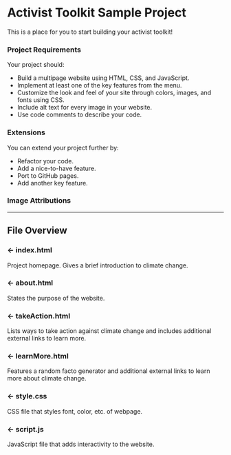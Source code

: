 # Activist Toolkit Sample Project

This is a place for you to start building your activist toolkit!


### Project Requirements
Your project should:
- Build a multipage website using HTML, CSS, and JavaScript.
- Implement at least one of the key features from the menu. 
- Customize the look and feel of your site through colors, images, and fonts using CSS.
- Include alt text for every image in your website.
- Use code comments to describe your code.


### Extensions
You can extend your project further by:
- Refactor your code.
- Add a nice-to-have feature.
- Port to GitHub pages.
- Add another key feature.


### Image Attributions

---

## File Overview 

### ← index.html

Project homepage. Gives a brief introduction to climate change.

### ← about.html

States the purpose of the website.

### ← takeAction.html

Lists ways to take action against climate change and includes additional external links to learn more.

### ← learnMore.html

Features a random facto generator and additional external links to learn more about climate change.

### ← style.css

CSS file that styles font, color, etc. of webpage.  

### ← script.js

JavaScript file that adds interactivity to the website.


